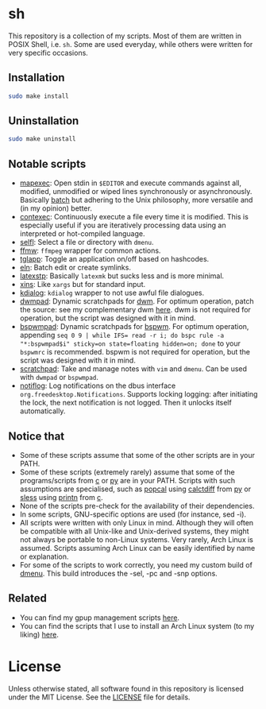 # sh
This repository is a collection of my scripts. Most of them are written in POSIX Shell, i.e. `sh`. Some are used everyday, while others were written for very specific occasions.

## Installation

```sh
sudo make install
```

## Uninstallation

```sh
sudo make uninstall
```

## Notable scripts
- [mapexec](src/mapexec): Open stdin in `$EDITOR` and execute commands against all, modified, unmodified or wiped lines synchronously or asynchronously. Basically [batch](https://github.com/alexherbo2/batch) but adhering to the Unix philosophy, more versatile and (in my opinion) better.
- [contexec](src/contexec): Continuously execute a file every time it is modified. This is especially useful if you are iteratively processing data using an interpreted or hot-compiled language.
- [selfl](src/selfl): Select a file or directory with `dmenu`.
- [ffmw](src/ffmw): `ffmpeg` wrapper for common actions.
- [tglapp](src/tglapp): Toggle an application on/off based on hashcodes.
- [eln](src/eln): Batch edit or create symlinks.
- [latexstp](src/latexstp): Basically `latexmk` but sucks less and is more minimal.
- [xins](src/xins): Like `xargs` but for standard input.
- [kdialog](src/kdialog): `kdialog` wrapper to not use awful file dialogues.
- [dwmpad](src/dwmpad): Dynamic scratchpads for [dwm](https://dwm.suckless.org). For optimum operation, patch the source: see my complementary dwm [here](https://github.com/XPhyro/dwm-xphyro). dwm is not required for operation, but the script was designed with it in mind.
- [bspwmpad](src/bspwmpad): Dynamic scratchpads for [bspwm](https://github.com/baskerville/bspwm). For optimum operation, appending `seq 0 9 | while IFS= read -r i; do bspc rule -a "*:bspwmpad$i" sticky=on state=floating hidden=on; done` to your `bspwmrc` is recommended. bspwm is not required for operation, but the script was designed with it in mind.
- [scratchpad](src/scratchpad): Take and manage notes with `vim` and `dmenu`. Can be used with `dwmpad` or `bspwmpad`.
- [notiflog](src/notiflog): Log notifications on the dbus interface `org.freedesktop.Notifications`. Supports locking logging: after initiating the lock, the next notification is not logged. Then it unlocks itself automatically.

## Notice that
- Some of these scripts assume that some of the other scripts are in your PATH.
- Some of these scripts (extremely rarely) assume that some of the programs/scripts from [c](https://github.com/XPhyro/c) or [py](https://github.com/XPhyro/py) are in your PATH. Scripts with such assumptions are specialised, such as [popcal](src/popcal) using [calctdiff](https://github.com/XPhyro/py/tree/master/calctdiff) from [py](https://github.com/XPhyro/py) or [sless](src/sless) using [printn](https://github.com/XPhyro/c/tree/master/printn) from [c](https://github.com/XPhyro/c).
- None of the scripts pre-check for the availability of their dependencies.
- In some scripts, GNU-specific options are used (for instance, sed -i).
- All scripts were written with only Linux in mind. Although they will often be compatible with all Unix-like and Unix-derived systems, they might not always be portable to non-Linux systems. Very rarely, Arch Linux is assumed. Scripts assuming Arch Linux can be easily identified by name or explanation.
- For some of the scripts to work correctly, you need my custom build of [dmenu](https://github.com/XPhyro/dmenu-xphyro). This build introduces the -sel, -pc and -snp options.

## Related
- You can find my gpup management scripts [here](https://github.com/XPhyro/gpupmanager).
- You can find the scripts that I use to install an Arch Linux system (to my liking) [here](https://github.com/XPhyro/archinstall).

# License
Unless otherwise stated, all software found in this repository is licensed under the MIT License. See the [LICENSE](LICENSE) file for details.
